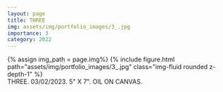 ```yaml
---
layout: page
title: THREE
img: assets/img/portfolio_images/3_.jpg
importance: 3
category: 2022
---
```


<div class="row">
    <div class="col-sm mt-3 mt-md-0">
        {% assign img_path = page.img%}
        {% include figure.html path="assets/img/portfolio_images/3_.jpg"  class="img-fluid rounded z-depth-1" %}
    </div>
</div>
<div class="caption">
    THREE. 03/02/2023. 5" X 7". OIL ON CANVAS.
</div>
